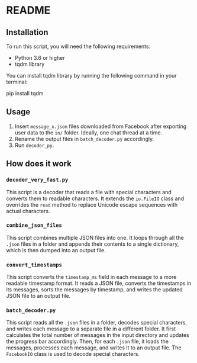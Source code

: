 # README

## Installation
To run this script, you will need the following requirements:
- Python 3.6 or higher
- tqdm library

You can install tqdm library by running the following command in your terminal:

pip install tqdm


## Usage
1. Insert `message_x.json` files downloaded from Facebook after exporting user data to the `in/` folder. Ideally, one chat thread at a time.
2. Rename the output files in `batch_decoder.py` accordingly.
3. Run `decoder_py`.

## How does it work
### `decoder_very_fast.py`
This script is a decoder that reads a file with special characters and converts them to readable characters. It extends the `io.FileIO` class and overrides the `read` method to replace Unicode escape sequences with actual characters.

### `combine_json_files`
This script combines multiple JSON files into one. It loops through all the `.json` files in a folder and appends their contents to a single dictionary, which is then dumped into an output file.

### `convert_timestamps`
This script converts the `timestamp_ms` field in each message to a more readable timestamp format. It reads a JSON file, converts the timestamps in its messages, sorts the messages by timestamp, and writes the updated JSON file to an output file.

### `batch_decoder.py`
This script reads all the `.json` files in a folder, decodes special characters, and writes each message to a separate file in a different folder. It first calculates the total number of messages in the input directory and updates the progress bar accordingly. Then, for each `.json` file, it loads the messages, processes each message, and writes it to an output file. The `FacebookIO` class is used to decode special characters.
